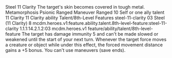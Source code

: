 <ability>
  <name>Steel</name>
  <cost>11 Clarity</cost>
  <flavor>The target&apos;s skin becomes covered in tough metal.</flavor>
  <keywords>
    <keyword>Metamorphosis</keyword>
    <keyword>Psionic</keyword>
    <keyword>Ranged</keyword>
  </keywords>
  <type>Maneuver</type>
  <distance>Ranged 10</distance>
  <target>Self or one ally</target>
  <metadata>
    <class>talent</class>
    <cost>11 Clarity</cost>
    <cost_amount>11</cost_amount>
    <cost_resource>Clarity</cost_resource>
    <feature_type>ability</feature_type>
    <file_dpath>Talent/8th-Level Features</file_dpath>
    <item_id>steel-11-clarity</item_id>
    <item_index>03</item_index>
    <item_name>Steel (11 Clarity)</item_name>
    <level>8</level>
    <scc>mcdm.heroes.v1:feature.ability.talent.8th-level-feature:steel-11-clarity</scc>
    <scdc>1.1.1:14.2.1.2:03</scdc>
    <source>mcdm.heroes.v1</source>
    <type>feature/ability/talent/8th-level-feature</type>
  </metadata>
  <effects>
    <effect type="mundane">The target has damage immunity 5 and can&apos;t be made slowed or weakened until the start of your next turn. Whenever the target force moves a creature or object while under this effect, the forced movement distance gains a +5 bonus.</effect>
    <effect type="mundane" name="Strained">You can&apos;t use maneuvers (save ends).</effect>
  </effects>
</ability>
